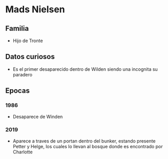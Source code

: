 # Mads Nielsen

## Familia

* Hijo de Tronte

## Datos curiosos

* Es el primer desaparecido dentro de Wilden siendo una incognita su paradero

## Epocas

### 1986

* Desaparece de Winden

### 2019

* Aparece a traves de un portan dentro del bunker, estando presente Petter y Helge, los cuales lo llevan al bosque donde es encontrado por Charlotte